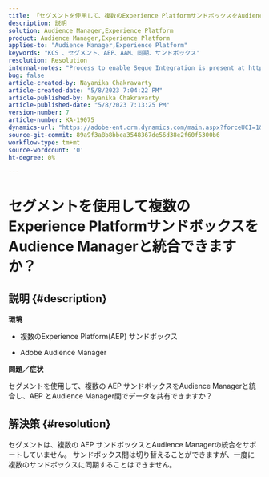 ```yaml
---
title: 「セグメントを使用して、複数のExperience PlatformサンドボックスをAudience Managerと統合できますか？」
description: 説明
solution: Audience Manager,Experience Platform
product: Audience Manager,Experience Platform
applies-to: "Audience Manager,Experience Platform"
keywords: "KCS 、セグメント、AEP、AAM、同期、サンドボックス"
resolution: Resolution
internal-notes: "Process to enable Segue Integration is present at https://wiki.corp.adobe.com/pages/viewpage.action?spaceKey=supportdelivery&title=AEP+Segments+not+Populating+in+AAM internal link."
bug: false
article-created-by: Nayanika Chakravarty
article-created-date: "5/8/2023 7:04:22 PM"
article-published-by: Nayanika Chakravarty
article-published-date: "5/8/2023 7:13:25 PM"
version-number: 7
article-number: KA-19075
dynamics-url: "https://adobe-ent.crm.dynamics.com/main.aspx?forceUCI=1&pagetype=entityrecord&etn=knowledgearticle&id=992fb121-d3ed-ed11-8849-6045bd006239"
source-git-commit: 89a9f3a8b8bbea3548367de56d38e2f60f5300b6
workflow-type: tm+mt
source-wordcount: '0'
ht-degree: 0%

---
```


# セグメントを使用して複数のExperience PlatformサンドボックスをAudience Managerと統合できますか？

## 説明 {#description}


<b>環境</b>

- 複数のExperience Platform(AEP) サンドボックス

- Adobe Audience Manager

<b>問題／症状</b>

セグメントを使用して、複数の AEP サンドボックスをAudience Managerと統合し、AEP とAudience Manager間でデータを共有できますか？


## 解決策 {#resolution}


セグメントは、複数の AEP サンドボックスとAudience Managerの統合をサポートしていません。 サンドボックス間は切り替えることができますが、一度に複数のサンドボックスに同期することはできません。


